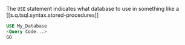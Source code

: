 

The `USE` statement indicates what database to use in something like a [[s.q.tsql.syntax.stored-procedures]]

```sql
USE My_Database
<Query Code...>
GO
```
